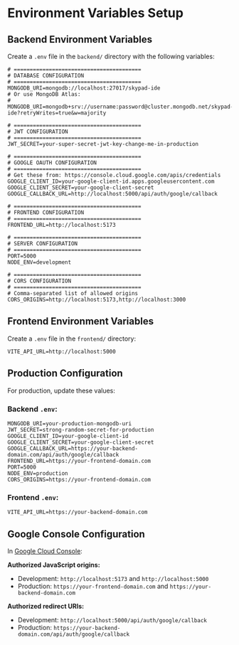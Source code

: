 # Environment Variables Setup

## Backend Environment Variables

Create a `.env` file in the `backend/` directory with the following variables:

```env
# ========================================
# DATABASE CONFIGURATION
# ========================================
MONGODB_URI=mongodb://localhost:27017/skypad-ide
# Or use MongoDB Atlas:
# MONGODB_URI=mongodb+srv://username:password@cluster.mongodb.net/skypad-ide?retryWrites=true&w=majority

# ========================================
# JWT CONFIGURATION
# ========================================
JWT_SECRET=your-super-secret-jwt-key-change-me-in-production

# ========================================
# GOOGLE OAUTH CONFIGURATION
# ========================================
# Get these from: https://console.cloud.google.com/apis/credentials
GOOGLE_CLIENT_ID=your-google-client-id.apps.googleusercontent.com
GOOGLE_CLIENT_SECRET=your-google-client-secret
GOOGLE_CALLBACK_URL=http://localhost:5000/api/auth/google/callback

# ========================================
# FRONTEND CONFIGURATION
# ========================================
FRONTEND_URL=http://localhost:5173

# ========================================
# SERVER CONFIGURATION
# ========================================
PORT=5000
NODE_ENV=development

# ========================================
# CORS CONFIGURATION
# ========================================
# Comma-separated list of allowed origins
CORS_ORIGINS=http://localhost:5173,http://localhost:3000
```

## Frontend Environment Variables

Create a `.env` file in the `frontend/` directory:

```env
VITE_API_URL=http://localhost:5000
```

## Production Configuration

For production, update these values:

### Backend `.env`:
```env
MONGODB_URI=your-production-mongodb-uri
JWT_SECRET=strong-random-secret-for-production
GOOGLE_CLIENT_ID=your-google-client-id
GOOGLE_CLIENT_SECRET=your-google-client-secret
GOOGLE_CALLBACK_URL=https://your-backend-domain.com/api/auth/google/callback
FRONTEND_URL=https://your-frontend-domain.com
PORT=5000
NODE_ENV=production
CORS_ORIGINS=https://your-frontend-domain.com
```

### Frontend `.env`:
```env
VITE_API_URL=https://your-backend-domain.com
```

## Google Console Configuration

In [Google Cloud Console](https://console.cloud.google.com/apis/credentials):

**Authorized JavaScript origins:**
- Development: `http://localhost:5173` and `http://localhost:5000`
- Production: `https://your-frontend-domain.com` and `https://your-backend-domain.com`

**Authorized redirect URIs:**
- Development: `http://localhost:5000/api/auth/google/callback`
- Production: `https://your-backend-domain.com/api/auth/google/callback`

